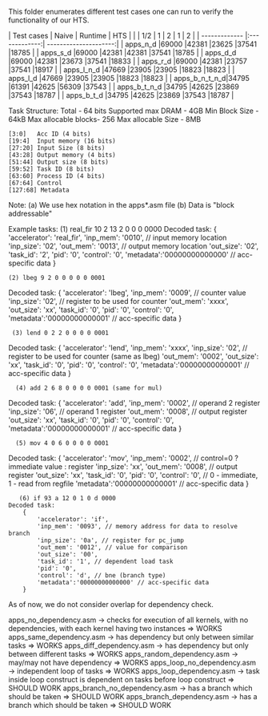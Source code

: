 This folder enumerates different test cases one can run to verify the functionality of our HTS.


| Test cases    | Naive |    Runtime    |    HTS        |
|               |  1/2  |   1    |  2   |  1   |  2     |
| ------------- |:-------------:| ---------------------:|
| apps_n_d      |69000  |42381  |23625  |37541 |18785   |
| apps_s_d      |69000  |42381  |42381  |37541 |18785   |
| apps_d_d      |69000  |42381  |23673  |37541 |18833   |
| apps_r_d      |69000  |42381  |23757  |37541 |18917   |
| apps_l_n_d    |47669  |23905  |23905  |18823 |18823   |
| apps_l_d      |47669  |23905  |23905  |18823 |18823   |
| apps_b_n_t_n_d|34795  |61391  |42625  |56309 |37543   |
| apps_b_t_n_d  |34795  |42625  |23869  |37543 |18787   |
| apps_b_t_d    |34795  |42625  |23869  |37543 |18787   |

Task Structure:
    Total               - 64 bits
    Supported max DRAM  - 4GB
    Min Block Size      - 64kB
    Max allocable blocks- 256
    Max allocable Size  - 8MB

    [3:0]   Acc ID (4 bits)
    [19:4]  Input memory (16 bits)
    [27:20] Input Size (8 bits)
    [43:28] Output memory (4 bits)
    [51:44] Output size (8 bits)
    [59:52] Task ID (8 bits)
    [63:60] Process ID (4 bits)
    [67:64] Control
    [127:68] Metadata

Note: 
    (a) We use hex notation in the apps*.asm file
    (b) Data is "block addressable"

Example tasks:
    (1) real_fir 10 2 13 2 0 0 0 0000
Decoded task:
    {    
        'accelerator': 'real_fir', 
        'inp_mem': '0010', // input memory location
        'inp_size': '02', 
        'out_mem': '0013', // output memory location
        'out_size': '02', 
        'task_id': '2', 
        'pid': '0',
        'control': '0',
        'metadata':'00000000000000' // acc-specific data
    }

    (2) lbeg 9 2 0 0 0 0 0 0001
 Decoded task:
     {
         'accelerator': 'lbeg',
         'inp_mem': '0009', // counter value
         'inp_size': '02', // register to be used for counter
         'out_mem': 'xxxx',
         'out_size': 'xx',
         'task_id': '0',
         'pid': '0',
         'control': '0',
         'metadata':'00000000000001' // acc-specific data
     }

     (3) lend 0 2 2 0 0 0 0 0001
  Decoded task:
      {
          'accelerator': 'lend',
          'inp_mem': 'xxxx',
          'inp_size': '02', // register to be used for counter (same as lbeg)
          'out_mem': '0002',
          'out_size': 'xx',
          'task_id': '0',
          'pid': '0',
          'control': '0',
          'metadata':'00000000000001' // acc-specific data
      }

      (4) add 2 6 8 0 0 0 0 0001 (same for mul)
  Decoded task:
      {
          'accelerator': 'add',
          'inp_mem': '0002', // operand 2 register
          'inp_size': '06', // operand 1 register
          'out_mem': '0008', // output register
          'out_size': 'xx',
          'task_id': '0',
          'pid': '0',
          'control': '0',
          'metadata':'00000000000001' // acc-specific data
      }

      (5) mov 4 0 6 0 0 0 0 0001
   Decoded task:
       {
           'accelerator': 'mov',
           'inp_mem': '0002', // control=0 ? immediate value : register
           'inp_size': 'xx',
           'out_mem': '0008', // output register
           'out_size': 'xx',
           'task_id': '0',
           'pid': '0',
           'control': '0', // 0 - immediate, 1 - read from regfile
           'metadata':'00000000000001' // acc-specific data
       }

       (6) if 93 a 12 0 1 0 d 0000
    Decoded task:
        {
            'accelerator': 'if',
            'inp_mem': '0093', // memory address for data to resolve branch
            'inp_size': '0a', // register for pc_jump
            'out_mem': '0012', // value for comparison
            'out_size': '00',
            'task_id': '1', // dependent load task
            'pid': '0',
            'control': 'd', // bne (branch type)
            'metadata':'00000000000000' // acc-specific data
        }

As of now, we do not consider overlap for dependency check.

apps_no_dependency.asm -> checks for execution of all kernels, with no dependencies, with each kernel having two instances => WORKS
apps_same_dependency.asm -> has dependency but only between similar tasks => WORKS
apps_diff_dependency.asm -> has dependency but only between different tasks => WORKS
apps_random_dependency.asm -> may/may not have dependency => WORKS
apps_loop_no_dependency.asm -> independent loop of tasks => WORKS
apps_loop_dependency.asm -> task inside loop construct is dependent on tasks before loop construct => SHOULD WORK
apps_branch_no_dependency.asm -> has a branch which should be taken => SHOULD WORK
apps_branch_dependency.asm -> has a branch which should be taken => SHOULD WORK
